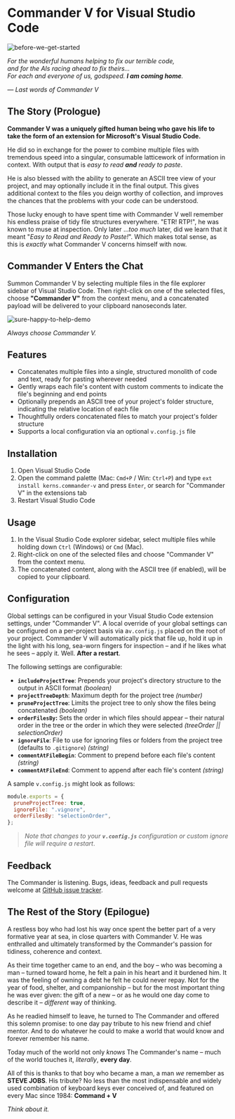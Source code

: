 # Commander V for Visual Studio Code

![before-we-get-started](https://user-images.githubusercontent.com/20254/233304185-ceba2782-c8dc-4bc3-95de-18a9f7091f90.png)

_For the wonderful humans helping to fix our terrible code,  
and for the AIs racing ahead to fix theirs...  
For each and everyone of us, godspeed. **I am coming home**._

<cite>— Last words of Commander V</cite>

## The Story (Prologue)

**Commander V was a uniquely gifted human being who gave his life to take the form of an extension for Microsoft's Visual Studio Code.**

He did so in exchange for the power to combine multiple files with tremendous speed into a singular, consumable latticework of information in context. With output that is _easy to read **and** ready to paste_.

He is also blessed with the ability to generate an ASCII tree view of your project, and may optionally include it in the final output. This gives additional context to the files you deign worthy of collection, and improves the chances that the problems with your code can be understood.

Those lucky enough to have spent time with Commander V well remember his endless praise of tidy file structures everywhere. "ETR! RTP!", he was known to muse at inspection. Only later ..._too much_ later, did we learn that it meant "_Easy to Read and Ready to Paste!_". Which makes total sense, as this is _exactly_ what Commander V concerns himself with now.

## Commander V Enters the Chat

Summon Commander V by selecting multiple files in the file explorer sidebar of Visual Studio Code. Then right-click on one of the selected files, choose **"Commander V"** from the context menu, and a concatenated payload will be delivered to your clipboard nanoseconds later.

![sure-happy-to-help-demo](https://user-images.githubusercontent.com/20254/233346169-2d0d90c8-d948-415d-8041-f29d822ecb0f.gif)

_Always choose Commander V._

## Features

- Concatenates multiple files into a single, structured monolith of code and text, ready for pasting wherever needed
- Gently wraps each file's content with custom comments to indicate the file's beginning and end points
- Optionally prepends an ASCII tree of your project's folder structure, indicating the relative location of each file
- Thoughtfully orders concatenated files to match your project's folder structure
- Supports a local configuration via an optional `v.config.js` file

## Installation

1. Open Visual Studio Code
2. Open the command palette (Mac: `Cmd+P` / Win: `Ctrl+P`) and type `ext install kerns.commander-v` and press `Enter`, or search for "Commander V" in the extensions tab
3. Restart Visual Studio Code

## Usage

1. In the Visual Studio Code explorer sidebar, select multiple files while holding down `Ctrl` (Windows) or `Cmd` (Mac).
2. Right-click on one of the selected files and choose "Commander V" from the context menu.
3. The concatenated content, along with the ASCII tree (if enabled), will be copied to your clipboard.

## Configuration

Global settings can be configured in your Visual Studio Code extension settings, under "Commander V". A local override of your global settings can be configured on a per-project basis via a`v.config.js` placed on the root of your project. Commander V will automatically pick that file up, hold it up in the light with his long, sea-worn fingers for inspection – and if he likes what he sees – apply it. Well. **After a restart**.

The following settings are configurable:

- **`includeProjectTree`**: Prepends your project's directory structure to the output in ASCII format _(boolean)_
- **`projectTreeDepth`**: Maximum depth for the project tree _(number)_
- **`pruneProjectTree`**: Limits the project tree to only show the files being concatenated _(boolean)_
- **`orderFilesBy`:** Sets the order in which files should appear – their natural order in the tree or the order in which they were selected _(treeOrder || selectionOrder)_
- **`ignoreFile`**: File to use for ignoring files or folders from the project tree (defaults to `.gitignore`) _(string)_
- **`commentAtFileBegin`**: Comment to prepend before each file's content _(string)_
- **`commentAtFileEnd`**: Comment to append after each file's content _(string)_

A sample `v.config.js` might look as follows:

```javascript
module.exports = {
  pruneProjectTree: true,
  ignoreFile: ".vignore",
  orderFilesBy: "selectionOrder",
};
```

> _Note that changes to your **`v.config.js`** configuration or custom ignore file will require a restart_.

## Feedback

The Commander is listening. Bugs, ideas, feedback and pull requests welcome at [GitHub issue tracker](https://github.com/kerns/commander-v/issues).

## The Rest of the Story (Epilogue)

A restless boy who had lost his way once spent the better part of a very formative year at sea, in close quarters with Commander V. He was enthralled and ultimately transformed by the Commander's passion for tidiness, coherence and context.

As their time together came to an end, and the boy – who was becoming a man – turned toward home, he felt a pain in his heart and it burdened him. It was the feeling of owning a debt he felt he could never repay. Not for the year of food, shelter, and companionship – but for the most important thing he was ever given: the gift of a new – or as he would one day come to describe it – _different_ way of thinking.

As he readied himself to leave, he turned to The Commander and offered this solemn promise: to one day pay tribute to his new friend and chief mentor. And to do whatever he could to make a world that would know and forever remember his name.

Today much of the world not only _knows_ The Commander's name – much of the world touches it, _literally_, **every day**.

All of this is thanks to that boy who became a man, a man _we_ remember as **STEVE JOBS**. His tribute? No less than the most indispensable and widely used combination of keyboard keys ever conceived of, and featured on every Mac since 1984: **Command + V**

_Think about it._
